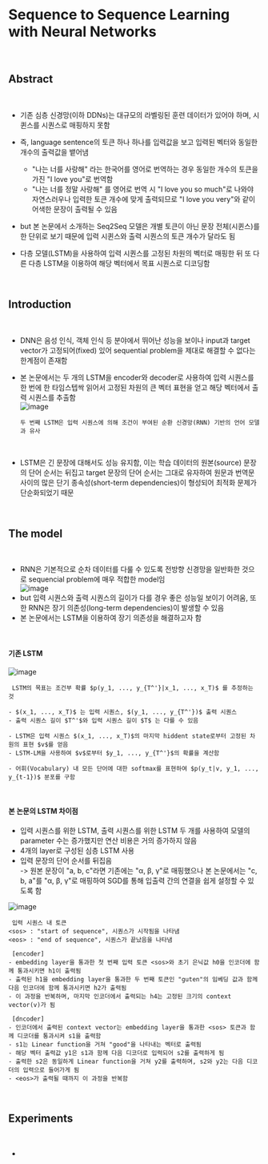 # Sequence to Sequence Learning with Neural Networks

<br>

## Abstract

<br>

- 기존 심층 신경망(이하 DDNs)는 대규모의 라벨링된 훈련 데이터가 있어야 하며, 시퀸스를 시퀀스로 매핑하지 못함
- 즉, language sentence의 토큰 하나 하나를 입력값을 보고 입력된 벡터와 동일한 개수의 출력값을 뱉어냄
  - "나는 너를 사랑해" 라는 한국어를 영어로 번역하는 경우 동일한 개수의 토큰을 가진 "I love you"로 번역함
  - "나는 너를 정말 사랑해" 를 영어로 번역 시 "I love you so much"로 나와야 자연스러우나 입력한 토큰 개수에 맞게 출력되므로 "I love you very"와 같이 어색한 문장이 출력될 수 있음

- but 본 논문에서 소개하는 Seq2Seq 모델은 개별 토큰이 아닌 문장 전체(시퀸스)를 한 단위로 보기 때문에 입력 시퀸스와 출력 시퀀스의 토큰 개수가 달라도 됨
- 다층 모델(LSTM)을 사용하여 입력 시퀀스를 고정된 차원의 벡터로 매핑한 뒤 또 다른 다층 LSTM을 이용하여 해당 벡터에서 목표 시퀀스로 디코딩함


<br>

## Introduction

<br>

- DNN은 음성 인식, 객체 인식 등 분야에서 뛰어난 성능을 보이나 input과 target vector가 고정되어(fixed) 있어 sequential problem을 제대로 해결할 수 없다는 한계점이 존재함
- 본 논문에서는 두 개의 LSTM을 encoder와 decoder로 사용하여 입력 시퀀스를 한 번에 한 타임스텝싹 읽어서 고정된 차원의 큰 벡터 표현을 얻고 해당 벡터에서 출력 시퀀스를 추출함 <br>
  ![image](https://github.com/user-attachments/assets/f4f775fb-0e68-4e7e-a419-97f105e4d811)
  ```
  두 번째 LSTM은 입력 시퀀스에 의해 조건이 부여된 순환 신경망(RNN) 기반의 언어 모델과 유사
  ```

  <br>

- LSTM은 긴 문장에 대해서도 성능 유지함, 이는 학습 데이터의 원본(source) 문장의 단어 순서는 뒤집고 target 문장의 단어 순서는 그대로 유자하여 원문과 번역문 사이의 많은 단기 종속성(short-term dependencies)이 형성되어 최적화 문제가 단순화되었기 때문


<br>

## The model

<br>

- RNN은 기본적으로 순차 데이터를 다룰 수 있도록 전방향 신경망을 일반화한 것으로 sequencial problem에 매우 적합한 model임 <br>
  ![image](https://github.com/user-attachments/assets/a099cc85-4ddd-4c10-a847-4f86dc8f8b55)
- but 입력 시퀀스와 출력 시퀀스의 길이가 다를 경우 좋은 성능일 보이기 어려움, 또한 RNN은 장기 의존성(long-term dependencies)이 발생할 수 있음
- 본 논문에서는 LSTM을 이용하여 장기 의존성을 해결하고자 함

<br>

#### 기존 LSTM

  ![image](https://github.com/user-attachments/assets/eb53538b-3fdf-4480-a979-2baa32f3f9fa)
  ```
   LSTM의 목표는 조건부 확률 $p(y_1, ..., y_{T^'}|x_1, ..., x_T)$ 를 추정하는 것

  - $(x_1, ..., x_T)$ 는 입력 시퀀스, $(y_1, ..., y_{T^'})$ 출력 시퀀스
  - 출력 시퀀스 길이 $T^'$와 입력 시퀀스 길이 $T$ 는 다를 수 있음

  - LSTM은 입력 시퀀스 $(x_1, ..., x_T)$의 마지막 hiddent state로부터 고정된 차원의 표현 $v$를 얻음
  - LSTM-LM을 사용하여 $v$로부터 $y_1, ..., y_{T^'}$의 확률을 계산함

  - 어휘(Vocabulary) 내 모든 단어에 대한 softmax를 표현하여 $p(y_t|v, y_1, ..., y_{t-1})$ 분포를 구함
  ```

<br>

#### 본 논문의 LSTM 차이점
  - 입력 시퀀스를 위한 LSTM, 출력 시퀀스를 위한 LSTM 두 개를 사용하여 모델의 parameter 수는 증가했지만 연산 비용은 거의 증가하지 않음
  - 4개의 layer로 구성된 심층 LSTM 사용
  - 입력 문장의 단어 순서를 뒤집음  <br>
    -> 원본 문장이 "a, b, c"라면 기존에는 "α, β, γ"로 매핑했으나 본 논문에서는 "c, b, a"를 "α, β, γ"로 매핑하여 SGD를 통해 입출력 간의 연결을 쉽게 설정할 수 있도록 함 <br>

  ![image](https://github.com/user-attachments/assets/f4024aaf-1ed1-4faa-9443-a8e78c919bf5)
  ```
   입력 시퀀스 내 토큰
  <sos> : "start of sequence", 시퀀스가 시작됨을 나타냄
  <eos> : "end of sequence", 시퀀스가 끝났음을 나타냄

   [encoder]
  - embedding layer을 통과한 첫 번째 입력 토큰 <sos>와 초기 은닉값 h0을 인코더에 함께 통과시키면 h1이 출력됨
  - 출력된 h1을 embedding layer을 통과한 두 번째 토큰인 "guten"의 임베딩 값과 함께 다음 인코더에 함께 통과시키면 h2가 출력됨
  - 이 과정을 반복하며, 마지막 인코더에서 출력되는 h4는 고정된 크기의 context vector(v)가 됨

   [dncoder]
  - 인코더에서 출력된 context vector는 embedding layer을 통과한 <sos> 토큰과 함께 디코더를 통과시켜 s1을 출력함
  - s1는 Linear function을 거쳐 "good"을 나타내는 벡터로 출력됨
  - 해당 벡터 출력값 y1은 s1과 함께 다음 디코더로 입력되어 s2를 출력하게 됨
  - 출력한 s2은 동일하게 Linear function을 거쳐 y2를 출력하며, s2와 y2는 다음 디코더의 입력으로 들어가게 됨
  - <eos>가 출력될 때까지 이 과정을 반복함
  ```


<br>

## Experiments

<br>

- 




